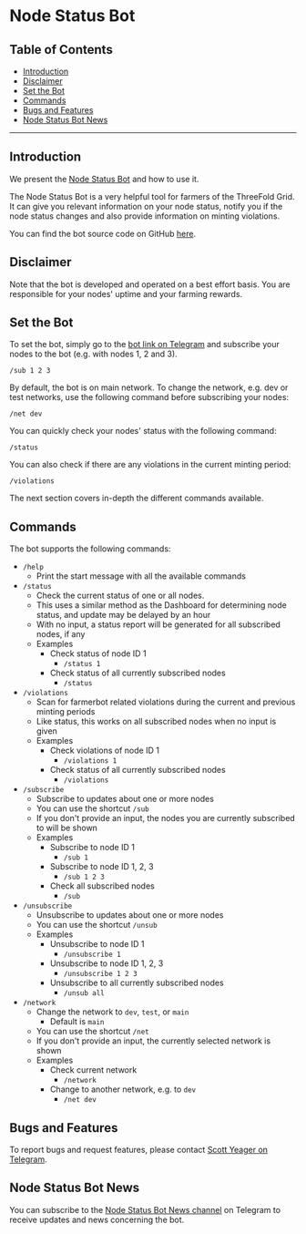 <h1> Node Status Bot </h1>

<h2>Table of Contents</h2>

- [Introduction](#introduction)
- [Disclaimer](#disclaimer)
- [Set the Bot](#set-the-bot)
- [Commands](#commands)
- [Bugs and Features](#bugs-and-features)
- [Node Status Bot News](#node-status-bot-news)

---

## Introduction

We present the [Node Status Bot](https://t.me/tfnodestatusbot) and how to use it. 

The Node Status Bot is a very helpful tool for farmers of the ThreeFold Grid. It can give you relevant information on your node status, notify you if the node status changes and also provide information on minting violations.

You can find the bot source code on GitHub [here](https://github.com/threefoldfoundation/node-status-bot).

## Disclaimer

Note that the bot is developed and operated on a best effort basis. You are responsible for your nodes' uptime and your farming rewards.

## Set the Bot

To set the bot, simply go to the [bot link on Telegram](https://t.me/tfnodestatusbot) and subscribe your nodes to the bot (e.g. with nodes 1, 2 and 3).

```
/sub 1 2 3 
```

By default, the bot is on main network. To change the network, e.g. dev or test networks, use the following command before subscribing your nodes:

```
/net dev
```

You can quickly check your nodes' status with the following command:

```
/status
```

You can also check if there are any violations in the current minting period:

```
/violations
```

The next section covers in-depth the different commands available.

## Commands

The bot supports the following commands:

- `/help`
  - Print the start message with all the available commands
- `/status`
  - Check the current status of one or all nodes.
  - This uses a similar method as the Dashboard for determining node status, and update may be delayed by an hour
  - With no input, a status report will be generated for all subscribed nodes, if any
  - Examples
    - Check status of node ID 1
      - `/status 1`
    - Check status of all currently subscribed nodes
      - `/status`
- `/violations`
  - Scan for farmerbot related violations during the current and previous minting periods
  - Like status, this works on all subscribed nodes when no input is given
  - Examples
    - Check violations of node ID 1
      - `/violations 1`
    - Check status of all currently subscribed nodes
      - `/violations`
- `/subscribe`
  - Subscribe to updates about one or more nodes
  - You can use the shortcut `/sub`
  - If you don't provide an input, the nodes you are currently subscribed to will be shown
  - Examples
    - Subscribe to node ID 1
      - `/sub 1`
    - Subscribe to node ID 1, 2, 3
      - `/sub 1 2 3`
    - Check all subscribed nodes
      - `/sub`
- `/unsubscribe`
  - Unsubscribe to updates about one or more nodes
  - You can use the shortcut `/unsub`
  - Examples
    - Unsubscribe to node ID 1
      - `/unsubscribe 1`
    - Unsubscribe to node ID 1, 2, 3
      - `/unsubscribe 1 2 3`
    - Unsubscribe to all currently subscribed nodes
      - `/unsub all`
- `/network`
  - Change the network to `dev`, `test`, or `main`
    - Default is `main`
  - You can use the shortcut `/net`
  - If you don't provide an input, the currently selected network is shown 
  - Examples
    - Check current network
      - `/network`
    - Change to another network, e.g. to `dev`
      - `/net dev`

## Bugs and Features

To report bugs and request features, please contact [Scott Yeager on Telegram](https://t.me/scottyeager). 

## Node Status Bot News

You can subscribe to the [Node Status Bot News channel](https://t.me/node_bot_updates) on Telegram to receive updates and news concerning the bot.
